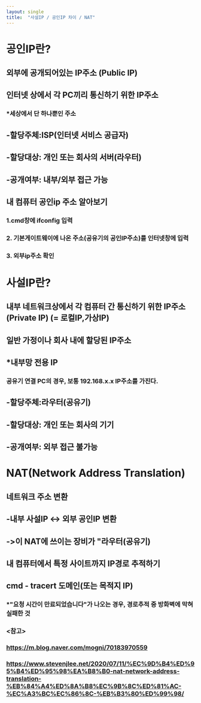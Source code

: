 ```yaml
---
layout: single
title:  "사설IP / 공인IP 차이 / NAT"
---
```



# 공인IP란?  
## 외부에 공개되어있는 IP주소 (Public IP)  
## 인터넷 상에서 각 PC끼리 통신하기 위한 IP주소  
### *세상에서 단 하나뿐인 주소       
 
## -할당주체:ISP(인터넷 서비스 공급자)  
## -할당대상: 개인 또는 회사의 서버(라우터)  
## -공개여부: 내부/외부 접근 가능  

## 내 컴퓨터 공인ip 주소 알아보기  
### 1.cmd창에 ifconfig 입력  
### 2. 기본게이트웨이에 나온 주소(공유기의 공인IP주소)를 인터넷창에 입력  
### 3. 외부ip주소 확인  



# 사설IP란?  
## 내부 네트워크상에서 각 컴퓨터 간 통신하기 위한 IP주소(Private IP) (= 로컬IP,가상IP)  
## 일반 가정이나 회사 내에 할당된 IP주소  
## *내부망 전용 IP  


### 공유기 연결 PC의 경우, 보통 192.168.x.x IP주소를 가진다.  

## -할당주체:라우터(공유기)  
## -할당대상: 개인 또는 회사의 기기  
## -공개여부: 외부 접근 불가능  



# NAT(Network Address Translation)   
## 네트워크 주소 변환  
## -내부 사설IP <-> 외부 공인IP 변환  

## ->이 NAT에 쓰이는 장비가 "라우터(공유기)  

## 내 컴퓨터에서 특정 사이트까지 IP경로 추적하기  
## cmd -  tracert 도메인(또는 목적지 IP)  
### *"요청 시간이 만료되었습니다"가 나오는 경우, 경로추적 중 방화벽에 막혀 실패한 것  

### <참고>  
### <https://m.blog.naver.com/mogni/70183970559>  

### <https://www.stevenjlee.net/2020/07/11/%EC%9D%B4%ED%95%B4%ED%95%98%EA%B8%B0-nat-network-address-translation-%EB%84%A4%ED%8A%B8%EC%9B%8C%ED%81%AC-%EC%A3%BC%EC%86%8C-%EB%B3%80%ED%99%98/>  
